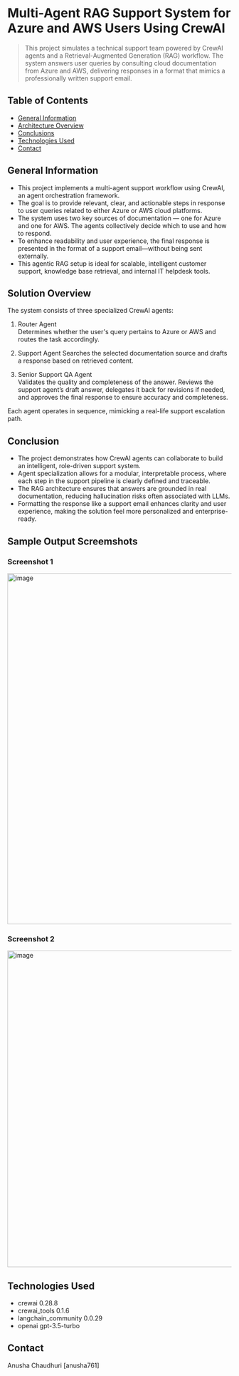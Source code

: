 # Multi-Agent RAG Support System for Azure and AWS Users Using CrewAI

> This project simulates a technical support team powered by CrewAI agents and a Retrieval-Augmented Generation (RAG) workflow. The system answers user queries by consulting cloud documentation from Azure and AWS, delivering responses in a format that mimics a professionally written support email.

## Table of Contents
* [General Information](#general-information)
* [Architecture Overview](#architecture-overview)
* [Conclusions](#conclusions)
* [Technologies Used](#technologies-used)
* [Contact](#contact)



## General Information

- This project implements a multi-agent support workflow using CrewAI, an agent orchestration framework.
- The goal is to provide relevant, clear, and actionable steps in response to user queries related to either Azure or AWS cloud platforms.
- The system uses two key sources of documentation — one for Azure and one for AWS. The agents collectively decide which to use and how to respond.
- To enhance readability and user experience, the final response is presented in the format of a support email—without being sent externally.
- This agentic RAG setup is ideal for scalable, intelligent customer support, knowledge base retrieval, and internal IT helpdesk tools.



## Solution Overview

The system consists of three specialized CrewAI agents:

1. Router Agent  
   Determines whether the user's query pertains to Azure or AWS and routes the task accordingly.

2. Support Agent 
   Searches the selected documentation source and drafts a response based on retrieved content.

3. Senior Support QA Agent  
   Validates the quality and completeness of the answer. Reviews the support agent’s draft answer, delegates it back for revisions if needed, and approves the final response to ensure accuracy and completeness.

Each agent operates in sequence, mimicking a real-life support escalation path.



## Conclusion

- The project demonstrates how CrewAI agents can collaborate to build an intelligent, role-driven support system.
- Agent specialization allows for a modular, interpretable process, where each step in the support pipeline is clearly defined and traceable.
- The RAG architecture ensures that answers are grounded in real documentation, reducing hallucination risks often associated with LLMs.
- Formatting the response like a support email enhances clarity and user experience, making the solution feel more personalized and enterprise-ready.



## Sample Output Screemshots

### Screenshot 1
<img width="880" height="788" alt="image" src="https://github.com/user-attachments/assets/bfcd2d9d-6a03-4978-91e1-ca444eb6c446" />

### Screenshot 2
<img width="892" height="711" alt="image" src="https://github.com/user-attachments/assets/fca02293-8afc-4eb5-8701-26f502b489b3" />



## Technologies Used

- crewai 0.28.8
- crewai_tools 0.1.6
- langchain_community 0.0.29
- openai gpt-3.5-turbo

## Contact
Anusha Chaudhuri [anusha761]
